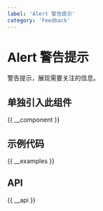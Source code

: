 ```yaml
---
label: 'Alert 警告提示'
category: 'Feedback'
---
```


# Alert 警告提示

警告提示，展现需要关注的信息。

## 单独引入此组件

{{ __component }}

## 示例代码

{{ __examples }}

## API

{{ __api }}
